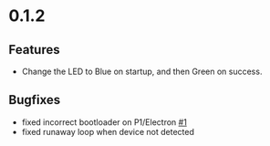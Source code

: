 # 0.1.2

## Features

- Change the LED to Blue on startup, and then Green on success.

## Bugfixes

- fixed incorrect bootloader on P1/Electron [#1](https://github.com/m-mcgowan/embedded-swd/issues/1)
- fixed runaway loop when device not detected
